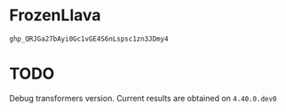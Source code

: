 # FrozenLlava

```shell
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
```


# TODO
Debug transformers version. Current results are obtained on `4.40.0.dev0 `